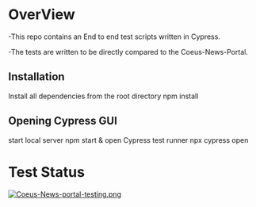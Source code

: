 # OverView 

-This repo contains an End to end test scripts  written in Cypress.

-The tests are written to be directly compared to the  Coeus-News-Portal.

## Installation
Install all dependencies from the root directory
npm install


## Opening Cypress GUI

start local server
npm start &
open Cypress test runner
npx cypress open 

# Test Status 
[![Coeus-News-portal-testing.png](https://i.postimg.cc/qR54nFsY/Coeus-News-portal-testing.png)](https://postimg.cc/VrnxPDHB)
